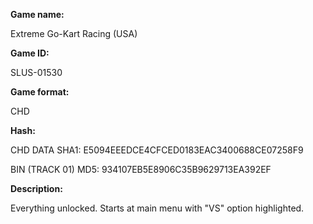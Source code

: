 **Game name:**

Extreme Go-Kart Racing (USA)

**Game ID:**

SLUS-01530

**Game format:**

CHD

**Hash:**

CHD DATA SHA1: E5094EEEDCE4CFCED0183EAC3400688CE07258F9

BIN (TRACK 01) MD5: 934107EB5E8906C35B9629713EA392EF

**Description:**

Everything unlocked. Starts at main menu with "VS" option highlighted.